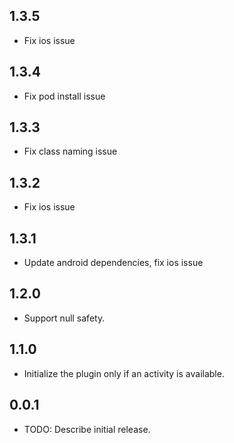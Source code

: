 ## 1.3.5

* Fix ios issue

## 1.3.4

* Fix pod install issue

## 1.3.3

* Fix class naming issue

## 1.3.2

* Fix ios issue

## 1.3.1

* Update android dependencies, fix ios issue

## 1.2.0

* Support null safety.

## 1.1.0

* Initialize the plugin only if an activity is available.

## 0.0.1

* TODO: Describe initial release.
